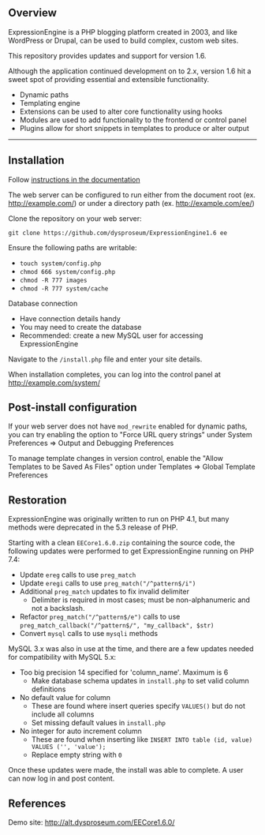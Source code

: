 ## Overview

ExpressionEngine is a PHP blogging platform created in 2003, and like WordPress or Drupal, can be used to build complex, custom web sites.

This repository provides updates and support for version 1.6.

Although the application continued development on to 2.x, version 1.6 hit a sweet spot of providing essential and extensible functionality.

- Dynamic paths
- Templating engine
- Extensions can be used to alter core functionality using hooks
- Modules are used to add functionality to the frontend or control panel
- Plugins allow for short snippets in templates to produce or alter output

---

## Installation

Follow [instructions in the documentation](http://alt.dysproseum.com/EECore1.6.0/docs/#install_docs)

The web server can be configured to run either from the document root (ex. http://example.com/) or under a directory path (ex. http://example.com/ee/)

Clone the repository on your web server:

`git clone https://github.com/dysproseum/ExpressionEngine1.6 ee`

Ensure the following paths are writable:
- `touch system/config.php`
- `chmod 666 system/config.php`
- `chmod -R 777 images`
- `chmod -R 777 system/cache`

Database connection
- Have connection details handy
- You may need to create the database
- Recommended: create a new MySQL user for accessing ExpressionEngine

Navigate to the `/install.php` file and enter your site details.

When installation completes, you can log into the control panel at http://example.com/system/

## Post-install configuration

If your web server does not have `mod_rewrite` enabled for dynamic paths, you can try enabling the option to "Force URL query strings" under System Preferences => Output and Debugging Preferences

To manage template changes in version control, enable the "Allow Templates to be Saved As Files" option under Templates => Global Template Preferences

## Restoration

ExpressionEngine was originally written to run on PHP 4.1, but many methods were deprecated in the 5.3 release of PHP.

Starting with a clean `EECore1.6.0.zip` containing the source code, the following updates were performed to get ExpressionEngine running on PHP 7.4:

- Update `ereg` calls to use `preg_match`
- Update `eregi` calls to use `preg_match("/^pattern$/i")`
- Additional `preg_match` updates to fix invalid delimiter
  - Delimiter is required in most cases; must be non-alphanumeric and not a backslash.
- Refactor `preg_match("/^pattern$/e")` calls to use `preg_match_callback("/^pattern$/", "my_callback", $str)`
- Convert `mysql` calls to use `mysqli` methods

MySQL 3.x was also in use at the time, and there are a few updates needed for compatibility with MySQL 5.x:

- Too big precision 14 specified for 'column_name'. Maximum is 6
  - Make database schema updates in `install.php` to set valid column definitions
- No default value for column
  - These are found where insert queries specify `VALUES()` but do not include all columns
  - Set missing default values in `install.php`
- No integer for auto increment column
  - These are found when inserting like `INSERT INTO table (id, value) VALUES ('', 'value');`
  - Replace empty string with `0`

Once these updates were made, the install was able to complete. A user can now log in and post content.

## References

Demo site: http://alt.dysproseum.com/EECore1.6.0/
